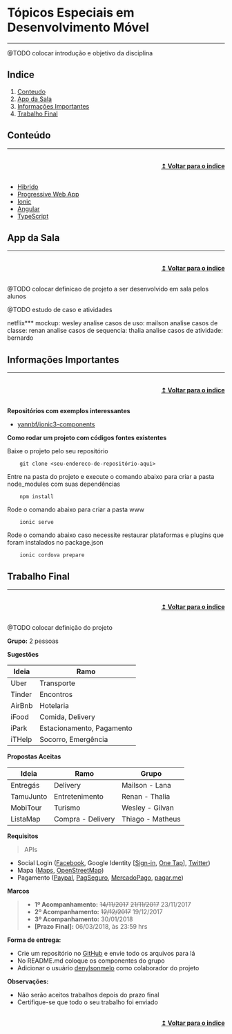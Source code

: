 # Tópicos Especiais em Desenvolvimento Móvel
----

@TODO colocar introdução e objetivo da disciplina

## Indice
1. [Conteudo]
2. [App da Sala]
3. [Informações Importantes]
4. [Trabalho Final]

## Conteúdo
----

<br/>
<div align="right">
    <b><a href="#indice">↥ Voltar para o indice</a></b>
</div>
<br/>

 * [Hibrido]
 * [Progressive Web App] 
 * [Ionic]
 * [Angular] 
 * [TypeScript]

## App da Sala
----

<br/>
<div align="right">
    <b><a href="#indice">↥ Voltar para o indice</a></b>
</div>
<br/>

@TODO colocar definicao de projeto a ser desenvolvido em sala pelos alunos

@TODO estudo de caso e atividades

netflix***
mockup: wesley
analise casos de uso: mailson
analise casos de classe: renan
analise casos de sequencia: thalia
analise casos de atividade: bernardo


## Informações Importantes
----

<br/>
<div align="right">
    <b><a href="#indice">↥ Voltar para o indice</a></b>
</div>
<br/>

**Repositórios com exemplos interessantes**

 * [yannbf/ionic3-components]

**Como rodar um projeto com códigos fontes existentes**

Baixe o projeto pelo seu repositório
```
    git clone <seu-endereco-de-repositório-aqui> 
``` 
Entre na pasta do projeto e execute o comando abaixo para criar a pasta node_modules com suas dependências
```
    npm install
```
Rode o comando abaixo para criar a pasta www
```
    ionic serve
```
Rode o comando abaixo caso necessite restaurar plataformas e plugins que foram instalados no package.json
```
    ionic cordova prepare
```

## Trabalho Final
----

<br/>
<div align="right">
    <b><a href="#indice">↥ Voltar para o indice</a></b>
</div>
<br/>

@TODO colocar definição do projeto

**Grupo:** 2 pessoas

**Sugestões**

Ideia       |   Ramo
---         |   ---
Uber        |   Transporte
Tinder      |   Encontros
AirBnb      |   Hotelaria
iFood       |   Comida, Delivery
iPark       |   Estacionamento, Pagamento
iTHelp      |   Socorro, Emergência

**Propostas Aceitas**

Ideia       |   Ramo                |   Grupo           
---         |   ---                 |   ---             
Entregás    |   Delivery            |   Mailson - Lana  
TamuJunto   |   Entretenimento      |   Renan - Thalia  
MobiTour    |   Turismo             |   Wesley - Gilvan 
ListaMap    |   Compra - Delivery   |   Thiago - Matheus


**Requisitos**

> APIs 
- Social Login ([Facebook], Google Identity \[[Sign-in], [One Tap]\], [Twitter])
- Mapa ([Maps], [OpenStreetMap])
- Pagamento ([Paypal], [PagSeguro], [MercadoPago], [pagar.me])

**Marcos**
> - **1º Acompanhamento:** ~~14/11/2017~~ ~~21/11/2017~~ 23/11/2017
> - **2º Acompanhamento:** ~~12/12/2017~~ 19/12/2017
> - **3º Acompanhamento:** 30/01/2018
> - **[Prazo Final]:** 06/03/2018, às 23:59 hrs

**Forma de entrega:**

* Crie um repositório no [GitHub] e envie todo os arquivos para lá
* No README.md coloque os componentes do grupo
* Adicionar o usuário [denylsonmelo] como colaborador do projeto

**Observações:**
* Não serão aceitos trabalhos depois do prazo final
* Certifique-se que todo o seu trabalho foi enviado

<br/>
<div align="right">
    <b><a href="#indice">↥ Voltar para o indice</a></b>
</div>
<br/>

[Conteudo]: #conteudo
[App da Sala]: #app-da-sala
[Informações Importantes]: #informacoes-importantes
[Trabalho Final]: #trabalho-final

[Hibrido]: #####
[Progressive Web App]: https://developers.google.com/web/progressive-web-apps/ 
[Ionic]: https://ionicframework.com/
[Angular]: https://angular.io/
[TypeScript]: https://www.typescriptlang.org/

[Facebook]: https://developers.facebook.com/
[Sign-in]: https://developers.google.com/identity/sign-in/web/
[One Tap]: https://developers.google.com/identity/one-tap/web/
[Twitter]: https://dev.twitter.com/web/sign-in

[Maps]: https://developers.google.com/maps/?hl=pt-br
[OpenStreetMap]: http://www.openstreetmap.com.br/

[Paypal]: https://developer.paypal.com/
[PagSeguro]: https://dev.pagseguro.uol.com.br/
[MercadoPago]: https://www.mercadopago.com.br/developers/pt/
[pagar.me]: https://docs.pagar.me/

[GitHub]: https://github.com/
[denylsonmelo]: https://github.com/denylsonmelo/

[yannbf/ionic3-components]: https://github.com/yannbf/ionic3-components